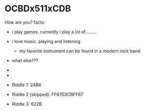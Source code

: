 OCBDx511xCDB
============

How are you?
facts:
- i play games. currently i play a lot of.........
- i love music. playing and listening
  - my favorite instrument can be found in a modern rock band
- what else???
- 
-


- Riddle 1: 2AB6
- Riddle 2 (skipped): FF6703CBFF67
- Riddle 3: 622B
